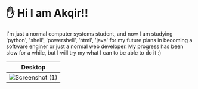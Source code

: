 # ✋ __Hi I am Akqir!!__
<p>I'm just a normal computer systems student, and now I am studying 'python', 'shell', 'powershell', 'html', 'java' for my future plans in becoming a software enginer or just a normal web developer. My progress has been slow for a while, but I will try my what I can to be able to do it :)</p>

| __Desktop__                                                                                            |
|------------------------------------------------------------------------------------------------------|
| ![Screenshot (1)](https://github.com/user-attachments/assets/460dd62f-37f4-4bea-84f1-c76d57bffc00)   |
